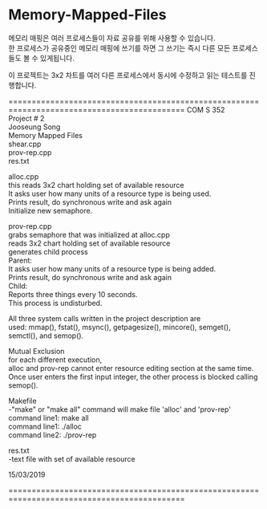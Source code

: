 # Memory-Mapped-Files
메모리 매핑은 여러 프로세스들이 자료 공유를 위해 사용할 수 있습니다.  
한 프로세스가 공유중인 메모리 매핑에 쓰기를 하면 그 쓰기는 즉시 다른 모든 프로세스들도 볼 수 있게됩니다.  

이 프로젝트는 3x2 차트를 여러 다른 프로세스에서 동시에 수정하고 읽는 테스트를 진행합니다.  


============================================================================================
COM S 352  
Project # 2  
Jooseung Song  
Memory Mapped Files  
shear.cpp  
prov-rep.cpp  
res.txt  

alloc.cpp  
this reads 3x2 chart holding set of available resource  
It asks user how many units of a resource type is being used.  
Prints result, do synchronous write and ask again  
Initialize new semaphore.  

prov-rep.cpp  
grabs semaphore that was initialized at alloc.cpp  
reads 3x2 chart holding set of available resource  
generates child process  
	Parent:  
	It asks user how many units of a resource type is being added.  
	Prints result, do synchronous write and ask again  
	Child:  
	Reports three things every 10 seconds.  
	This process is undisturbed.  


All three system calls written in the project description are   
used: mmap(), fstat(), msync(), getpagesize(), mincore(), semget(), semctl(), and semop().  

Mutual Exclusion  
for each different execution,  
alloc and prov-rep cannot enter resource editing section at the same time.   
Once user enters the first input integer, the other process is blocked calling semop().  

Makefile  
-"make" or "make all" command will make file 'alloc' and 'prov-rep'  
	command line1: make all  
	command line1: ./alloc  
	command line2: ./prov-rep  

res.txt  
-text file with set of available resource  
  
15/03/2019  

============================================================================================
